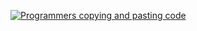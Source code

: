 [![Programmers copying and pasting code](https://www.shutterstock.com/image-vector/programmers-copying-pasting-code-instead-600nw-2252985323.jpg)](https://www.shutterstock.com/)
